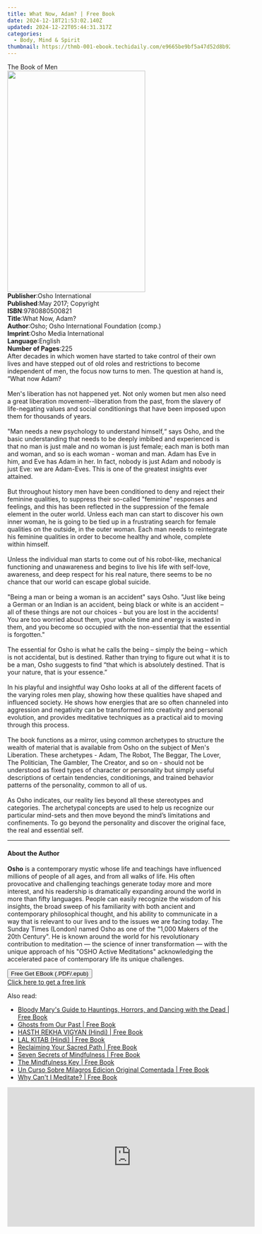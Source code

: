 ```yaml
---
title: What Now, Adam? | Free Book
date: 2024-12-18T21:53:02.140Z
updated: 2024-12-22T05:44:31.317Z
categories:
  - Body, Mind & Spirit
thumbnail: https://thmb-001-ebook.techidaily.com/e9665be9bf5a47d52d8b92435482dddda1d346310dc2574bab99d356010653c8.jpg
---
```

<main id="book-container">
  <div class="flex flex-col">
    <div class="book-brief flex-1 py-6 px-4 sm:p-6 md:py-10 md:px-8">
      <!-- brief-->
      <div class="book-brief-main">The Book of Men</div>
    </div>
    <div
      class="book-meta-info flex-1 grid gap-4 col-start-1 col-end-3 row-start-1 sm:mb-6 sm:grid-cols-4 lg:gap-6 lg:col-start-2 lg:row-end-6 lg:row-span-6 lg:mb-0"
    >
      <div
        class="book-meta-info-left place-content-center mt-4 p-4 text-sm leading-6 col-start-2 col-span-2 dark:text-slate-400"
      >
        <img
          class="w-full h-500 object-cover rounded-lg sm:h-255 sm:col-span-2 lg:col-span-full"
          src="https://img-001-ebook.techidaily.com/6a5dcd6e2929eb149a3c8d09e17e9f07420c9e21f66d8f0655e47cdaf2a1adc7.jpg"
          alt=""
          width="312"
          height="500"
        />
      </div>
      <div
        class="book-meta-info-right mt-2 col-start-1 row-start-2 col-span-3 self-center"
      >
        <!-- meta data  -->
        <div class="flex flex-col px-4 md:px-8">
          <div class="flex-1">
            <strong>Publisher</strong>:<span class="px-2"
              >Osho International</span
            >
          </div>
          <div class="flex-1">
            <strong>Published</strong>:<span class="px-2"
              >May 2017; Copyright</span
            >
          </div>
          <div class="flex-1">
            <strong>ISBN</strong>:<span class="px-2">9780880500821</span>
          </div>
          <div class="flex-1">
            <strong>Title</strong>:<span class="px-2">What Now, Adam?</span>
          </div>
          <div class="flex-1">
            <strong>Author</strong>:<span class="px-2"
              >Osho; Osho International Foundation (comp.)</span
            >
          </div>
          <div class="flex-1">
            <strong>Imprint</strong>:<span class="px-2"
              >Osho Media International</span
            >
          </div>
          <div class="flex-1">
            <strong>Language</strong>:<span class="px-2">English</span>
          </div>
          <div class="flex-1">
            <strong>Number of Pages</strong>:<span class="px-2">225</span>
          </div>
        </div>
      </div>
    </div>
    <div class="book-description flex-1 py-6 px-4 sm:p-6 md:py-10 md:px-8">
      <div class="book-description-main">
        <div accordion-content="" id="description">
          After decades in which women have started to take control of their own
          lives and have stepped out of old roles and restrictions to become
          independent of men, the focus now turns to men. The question at hand
          is, “What now Adam?<br /><br />Men's liberation has not happened yet.
          Not only women but men also need a great liberation
          movement--liberation from the past, from the slavery of life-negating
          values and social conditionings that have been imposed upon them for
          thousands of years.<br /><br />"Man needs a new psychology to
          understand himself,“ says Osho, and the basic understanding that needs
          to be deeply imbibed and experienced is that no man is just male and
          no woman is just female; each man is both man and woman, and so is
          each woman - woman and man. Adam has Eve in him, and Eve has Adam in
          her. In fact, nobody is just Adam and nobody is just Eve: we are
          Adam-Eves. This is one of the greatest insights ever attained.<br /><br />But
          throughout history men have been conditioned to deny and reject their
          feminine qualities, to suppress their so-called "feminine" responses
          and feelings, and this has been reflected in the suppression of the
          female element in the outer world. Unless each man can start to
          discover his own inner woman, he is going to be tied up in a
          frustrating search for female qualities on the outside, in the outer
          woman. Each man needs to reintegrate his feminine qualities in order
          to become healthy and whole, complete within himself.<br /><br />Unless
          the individual man starts to come out of his robot-like, mechanical
          functioning and unawareness and begins to live his life with
          self-love, awareness, and deep respect for his real nature, there
          seems to be no chance that our world can escape global suicide.<br /><br />"Being
          a man or being a woman is an accident" says Osho. "Just like being a
          German or an Indian is an accident, being black or white is an
          accident – all of these things are not our choices - but you are lost
          in the accidents! You are too worried about them, your whole time and
          energy is wasted in them, and you become so occupied with the
          non-essential that the essential is forgotten."<br /><br />The
          essential for Osho is what he calls the being – simply the being –
          which is not accidental, but is destined. Rather than trying to figure
          out what it is to be a man, Osho suggests to find “that which is
          absolutely destined. That is your nature, that is your essence.”<br /><br />In
          his playful and insightful way Osho looks at all of the different
          facets of the varying roles men play, showing how these qualities have
          shaped and influenced society. He shows how energies that are so often
          channeled into aggression and negativity can be transformed into
          creativity and personal evolution, and provides meditative techniques
          as a practical aid to moving through this process.<br /><br />The book
          functions as a mirror, using common archetypes to structure the wealth
          of material that is available from Osho on the subject of Men's
          Liberation. These archetypes - Adam, The Robot, The Beggar, The Lover,
          The Politician, The Gambler, The Creator, and so on - should not be
          understood as fixed types of character or personality but simply
          useful descriptions of certain tendencies, conditionings, and trained
          behavior patterns of the personality, common to all of us.<br /><br />As
          Osho indicates, our reality lies beyond all these stereotypes and
          categories. The archetypal concepts are used to help us recognize our
          particular mind-sets and then move beyond the mind’s limitations and
          confinements. To go beyond the personality and discover the original
          face, the real and essential self.
        </div>
        <div class="accordion-fader"></div>
      </div>
    </div>
    <div class="book-excerpts flex-1 py-6 px-4 sm:p-6 md:py-10 md:px-8">
      <!-- excerpts-->
      <div class="book-excerpts-main">
        <hr />
        <h4 class="placeholder placeholder-heading">
          <span>About the Author</span>
        </h4>
        <p>
          <strong>Osho</strong> is a contemporary mystic whose life and
          teachings have influenced millions of people of all ages, and from all
          walks of life. His often provocative and challenging teachings
          generate today more and more interest, and his readership is
          dramatically expanding around the world in more than fifty languages.
          People can easily recognize the wisdom of his insights, the broad
          sweep of his familiarity with both ancient and contemporary
          philosophical thought, and his ability to communicate in a way that is
          relevant to our lives and to the issues we are facing today. The
          Sunday Times (London) named Osho as one of the "1,000 Makers of the
          20th Century". He is known around the world for his revolutionary
          contribution to meditation — the science of inner transformation —
          with the unique approach of his "OSHO Active Meditations"
          acknowledging the accelerated pace of contemporary life its unique
          challenges.
        </p>
      </div>
    </div>
    <div
      class="book-about-author flex-1 py-6 px-4 sm:p-6 md:py-10 md:px-8"
    ></div>
    <div class="book-free-get flex-1 py-6 px-4 sm:p-6 md:py-10 md:px-8">
      <button
        id="btn-free-get"
        class="bg-blue-500 hover:bg-blue-700 text-white font-bold py-2 px-4 rounded"
      >
        Free Get EBook (.PDF/.epub)
      </button>
      <div id="countdown-display" class="px-2 text-lg mt-2"></div>
      <a
        id="free-link"
        class="hidden bg-blue-500 hover:bg-blue-700 text-white font-bold py-2 px-4 rounded"
        href="https://www.ebooks.com/en-us/book/96476516/what-now-adam/osho/"
        target="_blank"
        >Click here to get a free link</a
      >
    </div>
    <script>
      let countdownTime = 0;
      let countdownInterval = null;
      document
        .getElementById('btn-free-get')
        .addEventListener('click', startCountdown);
      function startCountdown() {
        countdownTime = new Date().getTime() + 60000 * 3;
        countdownInterval = setInterval(updateCountdown, 1000);
        document.getElementById('btn-free-get').disabled = true;
        document
          .getElementById('btn-free-get')
          .classList.add('bg-gray-500', 'cursor-not-allowed');
      }
      function updateCountdown() {
        let currentTime = new Date().getTime();
        let timeLeft = countdownTime - currentTime;
        let secondsLeft = Math.floor(timeLeft / 1000);
        document.getElementById('countdown-display').innerHTML =
          `Remaining time: ${secondsLeft} seconds.`;
        if (secondsLeft <= 0) {
          clearInterval(countdownInterval);
          document.getElementById('btn-free-get').classList.add('hidden');
          document.getElementById('free-link').classList.remove('hidden');
          document.getElementById('countdown-display').innerHTML = '';
        }
      }
    </script>
  </div>
</main>

<ins class="adsbygoogle"
      style="display:block"
      data-ad-client="ca-pub-7571918770474297"
      data-ad-slot="8358498916"
      data-ad-format="auto"
      data-full-width-responsive="true"></ins>
    

<span class="atpl-alsoreadstyle">Also read:</span>
<div><ul>
<li><a href="https://novels-ebooks.techidaily.com/2476125-9781609259624-bloody-marys-guide-to-hauntings-horrors-and-dancing-with-the-dead/"><u>Bloody Mary's Guide to Hauntings, Horrors, and Dancing with the Dead | Free Book</u></a></li>
<li><a href="https://novels-ebooks.techidaily.com/2472910-9781101906095-ghosts-from-our-past/"><u>Ghosts from Our Past | Free Book</u></a></li>
<li><a href="https://novels-ebooks.techidaily.com/2472830-9789350573570-hasth-rekha-vigyan-hindi/"><u>HASTH REKHA VIGYAN (Hindi) | Free Book</u></a></li>
<li><a href="https://novels-ebooks.techidaily.com/2472833-9789350573631-lal-kitab-hindi/"><u>LAL KITAB (Hindi) | Free Book</u></a></li>
<li><a href="https://novels-ebooks.techidaily.com/2472966-9781618521095-reclaiming-your-sacred-path/"><u>Reclaiming Your Sacred Path | Free Book</u></a></li>
<li><a href="https://novels-ebooks.techidaily.com/2474159-9781473529359-seven-secrets-of-mindfulness/"><u>Seven Secrets of Mindfulness | Free Book</u></a></li>
<li><a href="https://novels-ebooks.techidaily.com/2473023-9781780289397-the-mindfulness-key/"><u>The Mindfulness Key | Free Book</u></a></li>
<li><a href="https://novels-ebooks.techidaily.com/2475792-9781942273028-un-curso-sobre-milagros-edicion-original-comentada/"><u>Un Curso Sobre Milagros Edicion Original Comentada | Free Book</u></a></li>
<li><a href="https://novels-ebooks.techidaily.com/2473469-9781101983577-why-cant-i-meditate/"><u>Why Can't I Meditate? | Free Book</u></a></li>
</ul></div>

<!-- affiliate ads begin -->
<iframe width="560" height="315" src="https://www.youtube.com/embed/bXmwwSmYqq4?si=Bb-eJfLnlpeeClyt" title="YouTube video player" frameborder="0" allow="accelerometer; autoplay; clipboard-write; encrypted-media; gyroscope; picture-in-picture; web-share" referrerpolicy="strict-origin-when-cross-origin" allowfullscreen></iframe>
<!-- affiliate ads end -->


